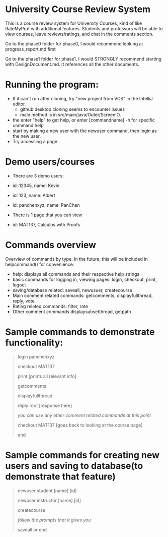 # University Course Review System

This is a course review system for University Courses, kind of like RateMyProf with additional features.
Students and professors will be able to view courses, leave reviews/ratings, and chat in the comments section.

Go to the phase0 folder for phase0, I would recommend looking at progress_report.md first

Go to the phase1 folder for phase1, I would STRONGLY recommend starting with DesignDocument.md. It references all the
other documents.

# Running the program:
- If it can't run after cloning, try "new project from VCS" in the IntelliJ editor.
    - github desktop cloning seems to encounter issues
    - main method is in src/main/java/Outer/ScreenIO.
- the enter "help" to get help, or enter [commandname] -h for specific command help
- start by making a new user with the newuser command, then login as the new user.
- Try accessing a page

# Demo users/courses
- There are 3 demo users:
- id: 12345, name: Kevin
- id: 123, name: Albert
- id: panchenxyz, name: PanChen

- There is 1 page that you can view
- id: MAT137, Calculus with Proofs

# Commands overview

Overview of commands by type. In the future, this will be included in helpcommand() for convenience.

- help: displays all commands and their respective help strings
- basic commands for logging in, viewing pages: login, checkout, print, logout
- saving/database related: saveall, newusuer, createcourse
- Main comment related commands: getcomments, displayfullthread, reply, vote
- Rating related commands: filter, rate
- Other comment commands displaysubsetthread, getpath

# Sample commands to demonstrate functionality:
> login panchenxyz
> 
> checkout MAT137
> 
> print [prints all relevant info]
> 
> getcomments
> 
> displayfullthread
> 
> reply root [response here]
> 
> *you can use any other comment related commands at this point*
> 
> checkout MAT137 [goes back to looking at the course page]
> 
> end

# Sample commands for creating new users and saving to database(to demonstrate that feature)

> newuser student [name] [id]
> 
> newuser instructor [name] [id]
> 
> createcourse
> 
> *follow the prompts that it gives you*
> 
> saveall or end
